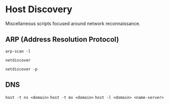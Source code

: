 # Host Discovery

Miscellaneous scripts focused around network reconnaissance.

## ARP (Address Resolution Protocol)

`arp-scan -l`

`netdiscover`

`netdiscover -p`

## DNS

`host -t ns <domain>`
`host -t mx <domain>`
`host -l <domain> <name-server>`
